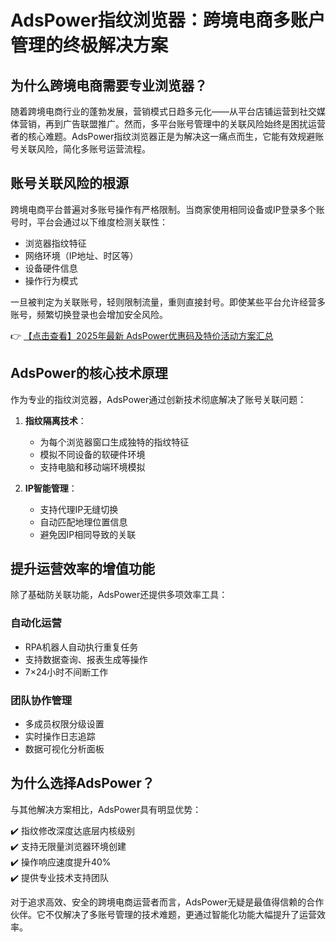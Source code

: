 # AdsPower指纹浏览器：跨境电商多账户管理的终极解决方案

## 为什么跨境电商需要专业浏览器？

随着跨境电商行业的蓬勃发展，营销模式日趋多元化——从平台店铺运营到社交媒体营销，再到广告联盟推广。然而，多平台账号管理中的关联风险始终是困扰运营者的核心难题。AdsPower指纹浏览器正是为解决这一痛点而生，它能有效规避账号关联风险，简化多账号运营流程。

## 账号关联风险的根源

跨境电商平台普遍对多账号操作有严格限制。当商家使用相同设备或IP登录多个账号时，平台会通过以下维度检测关联性：

- 浏览器指纹特征
- 网络环境（IP地址、时区等）
- 设备硬件信息
- 操作行为模式

一旦被判定为关联账号，轻则限制流量，重则直接封号。即使某些平台允许经营多账号，频繁切换登录也会增加安全风险。

👉 [【点击查看】2025年最新 AdsPower优惠码及特价活动方案汇总](https://bit.ly/adspower_free)

## AdsPower的核心技术原理

作为专业的指纹浏览器，AdsPower通过创新技术彻底解决了账号关联问题：

1. **指纹隔离技术**：
   - 为每个浏览器窗口生成独特的指纹特征
   - 模拟不同设备的软硬件环境
   - 支持电脑和移动端环境模拟

2. **IP智能管理**：
   - 支持代理IP无缝切换
   - 自动匹配地理位置信息
   - 避免因IP相同导致的关联

## 提升运营效率的增值功能

除了基础防关联功能，AdsPower还提供多项效率工具：

### 自动化运营
- RPA机器人自动执行重复任务
- 支持数据查询、报表生成等操作
- 7×24小时不间断工作

### 团队协作管理
- 多成员权限分级设置
- 实时操作日志追踪
- 数据可视化分析面板

## 为什么选择AdsPower？

与其他解决方案相比，AdsPower具有明显优势：

✔️ 指纹修改深度达底层内核级别  
✔️ 支持无限量浏览器环境创建  
✔️ 操作响应速度提升40%  
✔️ 提供专业技术支持团队  

对于追求高效、安全的跨境电商运营者而言，AdsPower无疑是最值得信赖的合作伙伴。它不仅解决了多账号管理的技术难题，更通过智能化功能大幅提升了运营效率。